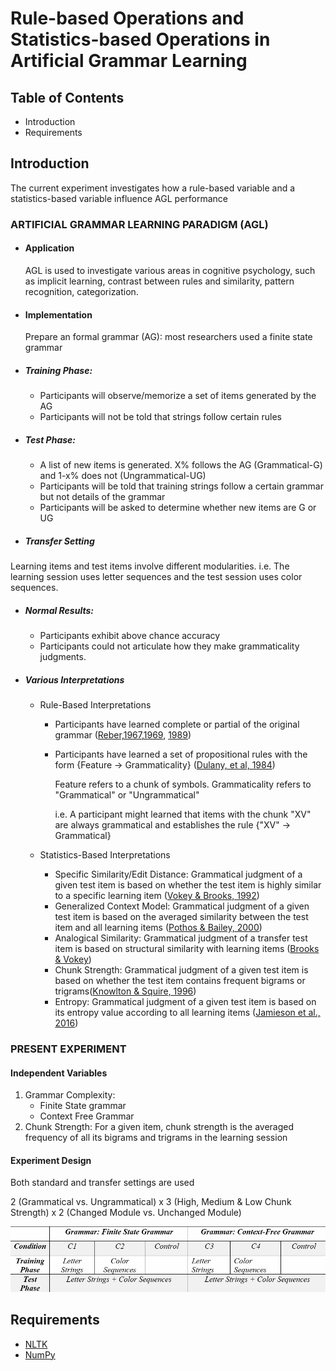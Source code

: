 # Rule-based Operations and Statistics-based Operations in Artificial Grammar Learning

## Table of Contents
 * Introduction
 * Requirements

## Introduction

The current experiment investigates how a rule-based variable and a statistics-based variable influence AGL performance
### ARTIFICIAL GRAMMAR LEARNING PARADIGM (AGL)

* #### Application
  AGL is used to investigate various areas in cognitive psychology, such as implicit learning, contrast between rules and similarity, pattern recognition, categorization.

* #### Implementation
  Prepare an formal grammar (AG): most researchers used a finite state grammar

* ##### Training Phase:
  * Participants will observe/memorize a set of items generated by the AG
  * Participants will not be told that strings follow certain rules

* ##### Test Phase:
  * A list of new items is generated. X% follows the AG (Grammatical-G) and 1-x% does not (Ungrammatical-UG)
  * Participants will be told that training strings follow a certain grammar but not details of the grammar
  * Participants will be asked to determine whether new items are G or UG

* ##### Transfer Setting
Learning items and test items involve different modularities.
i.e. The learning session uses letter sequences and the test session uses color sequences.

* ##### Normal Results:
  * Participants exhibit above chance accuracy
  * Participants could not articulate how they make grammaticality judgments.

* ##### Various Interpretations
    * Rule-Based Interpretations
        * Participants have learned complete or partial of the original grammar ([Reber,1967](http://www.wjh.harvard.edu/~pal/pdfs/replaced_scanned_articles/reber67_scanned.pdf),[1969](http://psycnet.apa.org/psycinfo/1969-12199-001), [1989](http://www.wjh.harvard.edu/~pal/pdfs/pdfs/reber89.pdf))
        * Participants have learned a set of propositional rules with the form {Feature -> Grammaticality} ([Dulany, et al, 1984](http://www.wjh.harvard.edu/~pal/pdfs/pdfs/dulany84.pdf))

            Feature refers to a chunk of symbols. Grammaticality refers to "Grammatical" or "Ungrammatical"

            i.e. A participant might learned that items with the chunk "XV" are always grammatical and establishes the rule {"XV" -> Grammatical}

    * Statistics-Based Interpretations
        * Specific Similarity/Edit Distance: Grammatical judgment of a given test item is based on whether the test item is highly similar to a specific learning item ([Vokey & Brooks, 1992](http://www.wjh.harvard.edu/~pal/pdfs/replaced_scanned_articles/vokey-brooks92_scanned.pdf))
        * Generalized Context Model: Grammatical judgment of a given test item is based on the averaged similarity between the test item and all learning items ([Pothos & Bailey, 2000](https://www.researchgate.net/profile/Todd_Bailey/publication/12375156_The_Role_of_Similarity_in_Artificial_Grammar_Learning/links/5405ac020cf2c48563b17c30/The-Role-of-Similarity-in-Artificial-Grammar-Learning.pdf))
        * Analogical Similarity: Grammatical judgment of a transfer test item is based on structural similarity with learning items ([Brooks & Vokey](http://www.wjh.harvard.edu/~pal/pdfs/pdfs/brooks-vokey91.pdf))
        * Chunk Strength: Grammatical judgment of a given test item is based on whether the test item contains frequent bigrams or trigrams([Knowlton & Squire, 1996](http://www.wjh.harvard.edu/~pal/pdfs/pdfs/knowlton-squire96.pdf))
        * Entropy: Grammatical judgment of a given test item is based on its entropy value according to all learning items ([Jamieson et al., 2016](https://www.ncbi.nlm.nih.gov/pubmed/25828458))

### PRESENT EXPERIMENT

#### Independent Variables
1. Grammar Complexity:
    * Finite State grammar
    * Context Free Grammar
2. Chunk Strength: For a given item, chunk strength is the averaged frequency of all its bigrams and trigrams in the learning session

#### Experiment Design
Both standard and transfer settings are used

2 (Grammatical vs. Ungrammatical) x 3 (High, Medium & Low Chunk Strength) x 2 (Changed Module vs. Unchanged Module)

![experiment design](/image/exp_design.png)

## Requirements
* [NLTK](http://www.nltk.org/)
* [NumPy](http://www.numpy.org/)
